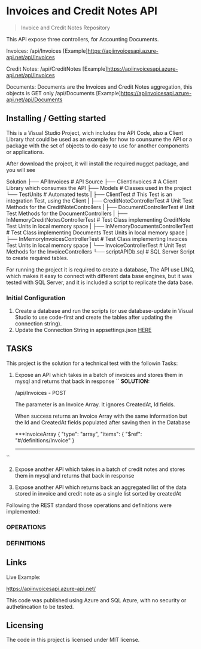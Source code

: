 # Invoices and Credit Notes API
> Invoice and Credit Notes Repository

This API expose three controllers, for Accounting Documents.

Invoices:
/api/Invoices
[Example]https://apiinvoicesapi.azure-api.net/api/Invoices

Credit Notes:
/api/CreditNotes
[Example]https://apiinvoicesapi.azure-api.net/api/Invoices

Documents: Documents are the Invoices and Credit Notes aggregation, this objects is GET only
/api/Documents
[Example]https://apiinvoicesapi.azure-api.net/api/Documents

## Installing / Getting started

This is a Visual Studio Project, wich includes the API Code, also a Client Library that could be used as an example for how to counsume the API or a package with the set of objects to do easy to use for another components or applications.

After download the project, it will install the required nugget package, and you will see 

Solution
├── APIInvoices                   # API Source
├── ClientInvoices                # A Client Library which consumes the API
├── Models                        # Classes used in the project
└── TestUnits                     # Automated tests 
|  ├── ClientTest                          # This Test is an integration Test, using the Client
|  ├── CreditNoteControllerTest            # Unit Test Methods for the CreditNoteControllers
|  ├── DocumentControllerTest              # Unit Test Methods for the DocumentControllers
|  ├── InMemoryCreditNotesControllerTest   # Test Class implementing CreditNote Test Units in local memory space
|  ├── InMemoryDocumentsControllerTest     # Test Class implementing Documents Test Units in local memory space
|  ├── InMemoryInvoicesControllerTest      # Test Class implementing Invoices Test Units in local memory space
|  └── InvoiceControllerTest               # Unit Test Methods for the InvoiceControllers
└── scriptAPIDb.sql                 # SQL Server Script to create required tables.

For running the project it is required to create a database, The API use LINQ, which makes it easy to connect with different data base engines, but it was tested with SQL Server, and it is included a script to replicate the data base.

### Initial Configuration

1. Create a database and run the scripts (or use database-update in Visual Studio to use code-first and create the tables after updating the connection string).
2. Update the Connection String in appsettings.json [HERE](https://github.com/IvanDario/APIInvoices/blob/master/APIInvoices/appsettings.json#L10-L12)


## TASKS

This project is the solution for a technical test with the followin Tasks:

1. Expose an API which takes in a batch of invoices and stores them in mysql and returns that back in response
 ``
 **SOLUTION:**

    /api/Invoices - POST

    The parameter is an Invoice Array.  It ignores CreatedAt, Id fields.

    When success returns an Invoice Array with the same information but the Id and CreatedAt fields populated after saving then in the Database 

    ***InvoiceArray
    {
    "type": "array",
    "items": {
        "$ref": "#/definitions/Invoice"
    }
    ***

``

2. Expose another API which takes in a batch of credit notes and stores them in mysql and returns that back in response 

3. Expose another API which returns back an aggregated list of the data stored in invoice and credit note as a single list sorted by createdAt


Following the REST standard those operations and definitions were implemented:

### OPERATIONS


### DEFINITIONS



## Links

Live Example:

https://apiinvoicesapi.azure-api.net/

This code was published using Azure and SQL Azure, with no security or authetincation to be tested.


## Licensing

The code in this project is licensed under MIT license.